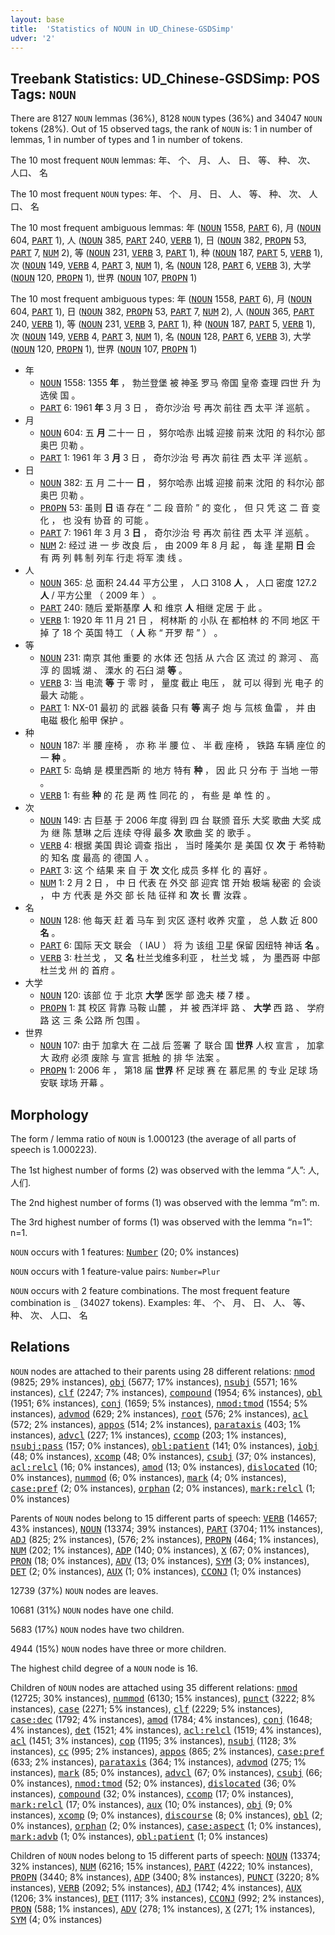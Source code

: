 ```yaml
---
layout: base
title:  'Statistics of NOUN in UD_Chinese-GSDSimp'
udver: '2'
---
```


## Treebank Statistics: UD_Chinese-GSDSimp: POS Tags: `NOUN`

There are 8127 `NOUN` lemmas (36%), 8128 `NOUN` types (36%) and 34047 `NOUN` tokens (28%).
Out of 15 observed tags, the rank of `NOUN` is: 1 in number of lemmas, 1 in number of types and 1 in number of tokens.

The 10 most frequent `NOUN` lemmas: 年、 个、 月、 人、 日、 等、 种、 次、 人口、 名

The 10 most frequent `NOUN` types:  年、 个、 月、 日、 人、 等、 种、 次、 人口、 名

The 10 most frequent ambiguous lemmas: 年 (<tt><a href="zh_gsdsimp-pos-NOUN.html">NOUN</a></tt> 1558, <tt><a href="zh_gsdsimp-pos-PART.html">PART</a></tt> 6), 月 (<tt><a href="zh_gsdsimp-pos-NOUN.html">NOUN</a></tt> 604, <tt><a href="zh_gsdsimp-pos-PART.html">PART</a></tt> 1), 人 (<tt><a href="zh_gsdsimp-pos-NOUN.html">NOUN</a></tt> 385, <tt><a href="zh_gsdsimp-pos-PART.html">PART</a></tt> 240, <tt><a href="zh_gsdsimp-pos-VERB.html">VERB</a></tt> 1), 日 (<tt><a href="zh_gsdsimp-pos-NOUN.html">NOUN</a></tt> 382, <tt><a href="zh_gsdsimp-pos-PROPN.html">PROPN</a></tt> 53, <tt><a href="zh_gsdsimp-pos-PART.html">PART</a></tt> 7, <tt><a href="zh_gsdsimp-pos-NUM.html">NUM</a></tt> 2), 等 (<tt><a href="zh_gsdsimp-pos-NOUN.html">NOUN</a></tt> 231, <tt><a href="zh_gsdsimp-pos-VERB.html">VERB</a></tt> 3, <tt><a href="zh_gsdsimp-pos-PART.html">PART</a></tt> 1), 种 (<tt><a href="zh_gsdsimp-pos-NOUN.html">NOUN</a></tt> 187, <tt><a href="zh_gsdsimp-pos-PART.html">PART</a></tt> 5, <tt><a href="zh_gsdsimp-pos-VERB.html">VERB</a></tt> 1), 次 (<tt><a href="zh_gsdsimp-pos-NOUN.html">NOUN</a></tt> 149, <tt><a href="zh_gsdsimp-pos-VERB.html">VERB</a></tt> 4, <tt><a href="zh_gsdsimp-pos-PART.html">PART</a></tt> 3, <tt><a href="zh_gsdsimp-pos-NUM.html">NUM</a></tt> 1), 名 (<tt><a href="zh_gsdsimp-pos-NOUN.html">NOUN</a></tt> 128, <tt><a href="zh_gsdsimp-pos-PART.html">PART</a></tt> 6, <tt><a href="zh_gsdsimp-pos-VERB.html">VERB</a></tt> 3), 大学 (<tt><a href="zh_gsdsimp-pos-NOUN.html">NOUN</a></tt> 120, <tt><a href="zh_gsdsimp-pos-PROPN.html">PROPN</a></tt> 1), 世界 (<tt><a href="zh_gsdsimp-pos-NOUN.html">NOUN</a></tt> 107, <tt><a href="zh_gsdsimp-pos-PROPN.html">PROPN</a></tt> 1)

The 10 most frequent ambiguous types:  年 (<tt><a href="zh_gsdsimp-pos-NOUN.html">NOUN</a></tt> 1558, <tt><a href="zh_gsdsimp-pos-PART.html">PART</a></tt> 6), 月 (<tt><a href="zh_gsdsimp-pos-NOUN.html">NOUN</a></tt> 604, <tt><a href="zh_gsdsimp-pos-PART.html">PART</a></tt> 1), 日 (<tt><a href="zh_gsdsimp-pos-NOUN.html">NOUN</a></tt> 382, <tt><a href="zh_gsdsimp-pos-PROPN.html">PROPN</a></tt> 53, <tt><a href="zh_gsdsimp-pos-PART.html">PART</a></tt> 7, <tt><a href="zh_gsdsimp-pos-NUM.html">NUM</a></tt> 2), 人 (<tt><a href="zh_gsdsimp-pos-NOUN.html">NOUN</a></tt> 365, <tt><a href="zh_gsdsimp-pos-PART.html">PART</a></tt> 240, <tt><a href="zh_gsdsimp-pos-VERB.html">VERB</a></tt> 1), 等 (<tt><a href="zh_gsdsimp-pos-NOUN.html">NOUN</a></tt> 231, <tt><a href="zh_gsdsimp-pos-VERB.html">VERB</a></tt> 3, <tt><a href="zh_gsdsimp-pos-PART.html">PART</a></tt> 1), 种 (<tt><a href="zh_gsdsimp-pos-NOUN.html">NOUN</a></tt> 187, <tt><a href="zh_gsdsimp-pos-PART.html">PART</a></tt> 5, <tt><a href="zh_gsdsimp-pos-VERB.html">VERB</a></tt> 1), 次 (<tt><a href="zh_gsdsimp-pos-NOUN.html">NOUN</a></tt> 149, <tt><a href="zh_gsdsimp-pos-VERB.html">VERB</a></tt> 4, <tt><a href="zh_gsdsimp-pos-PART.html">PART</a></tt> 3, <tt><a href="zh_gsdsimp-pos-NUM.html">NUM</a></tt> 1), 名 (<tt><a href="zh_gsdsimp-pos-NOUN.html">NOUN</a></tt> 128, <tt><a href="zh_gsdsimp-pos-PART.html">PART</a></tt> 6, <tt><a href="zh_gsdsimp-pos-VERB.html">VERB</a></tt> 3), 大学 (<tt><a href="zh_gsdsimp-pos-NOUN.html">NOUN</a></tt> 120, <tt><a href="zh_gsdsimp-pos-PROPN.html">PROPN</a></tt> 1), 世界 (<tt><a href="zh_gsdsimp-pos-NOUN.html">NOUN</a></tt> 107, <tt><a href="zh_gsdsimp-pos-PROPN.html">PROPN</a></tt> 1)


* 年
  * <tt><a href="zh_gsdsimp-pos-NOUN.html">NOUN</a></tt> 1558: 1355 <b>年</b> ， 勃兰登堡 被 神圣 罗马 帝国 皇帝 查理 四世 升 为 选侯 国 。
  * <tt><a href="zh_gsdsimp-pos-PART.html">PART</a></tt> 6: 1961 <b>年</b> 3 月 3 日 ， 奇尔沙治 号 再次 前往 西 太平 洋 巡航 。
* 月
  * <tt><a href="zh_gsdsimp-pos-NOUN.html">NOUN</a></tt> 604: 五 <b>月</b> 二十一 日 ， 努尔哈赤 出城 迎接 前来 沈阳 的 科尔沁 部 奥巴 贝勒 。
  * <tt><a href="zh_gsdsimp-pos-PART.html">PART</a></tt> 1: 1961 年 3 <b>月</b> 3 日 ， 奇尔沙治 号 再次 前往 西 太平 洋 巡航 。
* 日
  * <tt><a href="zh_gsdsimp-pos-NOUN.html">NOUN</a></tt> 382: 五 月 二十一 <b>日</b> ， 努尔哈赤 出城 迎接 前来 沈阳 的 科尔沁 部 奥巴 贝勒 。
  * <tt><a href="zh_gsdsimp-pos-PROPN.html">PROPN</a></tt> 53: 虽则 <b>日</b> 语 存在 “ 二 段 音阶 ” 的 变化 ， 但 只 凭 这 二 音 变化 ， 也 没有 协音 的 可能 。
  * <tt><a href="zh_gsdsimp-pos-PART.html">PART</a></tt> 7: 1961 年 3 月 3 <b>日</b> ， 奇尔沙治 号 再次 前往 西 太平 洋 巡航 。
  * <tt><a href="zh_gsdsimp-pos-NUM.html">NUM</a></tt> 2: 经过 进 一 步 改良 后 ， 由 2009 年 8 月 起 ， 每 逢 星期 <b>日</b> 会 有 两 列 韩 制 列车 行走 将军 澳 线 。
* 人
  * <tt><a href="zh_gsdsimp-pos-NOUN.html">NOUN</a></tt> 365: 总 面积 24.44 平方公里 ， 人口 3108 <b>人</b> ， 人口 密度 127.2 <b>人</b> / 平方公里 （ 2009 年 ） 。
  * <tt><a href="zh_gsdsimp-pos-PART.html">PART</a></tt> 240: 随后 爱斯基摩 <b>人</b> 和 维京 <b>人</b> 相继 定居 于 此 。
  * <tt><a href="zh_gsdsimp-pos-VERB.html">VERB</a></tt> 1: 1920 年 11 月 21 日 ， 柯林斯 的 小队 在 都柏林 的 不同 地区 干掉 了 18 个 英国 特工 （ <b>人</b> 称 “ 开罗 帮 ” ） 。
* 等
  * <tt><a href="zh_gsdsimp-pos-NOUN.html">NOUN</a></tt> 231: 南京 其他 重要 的 水体 还 包括 从 六合 区 流过 的 滁河 、 高淳 的 固城 湖 、 溧水 的 石臼 湖 <b>等</b> 。
  * <tt><a href="zh_gsdsimp-pos-VERB.html">VERB</a></tt> 3: 当 电流 <b>等</b> 于 零 时 ， 量度 截止 电压 ， 就 可以 得到 光 电子 的 最大 动能 。
  * <tt><a href="zh_gsdsimp-pos-PART.html">PART</a></tt> 1: NX-01 最初 的 武器 装备 只有 <b>等</b> 离子 炮 与 氚核 鱼雷 ， 并 由 电磁 极化 船甲 保护 。
* 种
  * <tt><a href="zh_gsdsimp-pos-NOUN.html">NOUN</a></tt> 187: 半 腰 座椅 ， 亦 称 半 腰 位 、 半 截 座椅 ， 铁路 车辆 座位 的 一 <b>种</b> 。
  * <tt><a href="zh_gsdsimp-pos-PART.html">PART</a></tt> 5: 岛蚺 是 模里西斯 的 地方 特有 <b>种</b> ， 因 此 只 分布 于 当地 一带 。
  * <tt><a href="zh_gsdsimp-pos-VERB.html">VERB</a></tt> 1: 有些 <b>种</b> 的 花 是 两 性 同花 的 ， 有些 是 单 性 的 。
* 次
  * <tt><a href="zh_gsdsimp-pos-NOUN.html">NOUN</a></tt> 149: 古 巨基 于 2006 年度 得到 四 台 联颁 音乐 大奖 歌曲 大奖 成 为 继 陈 慧琳 之后 连续 夺得 最多 <b>次</b> 歌曲 奖 的 歌手 。
  * <tt><a href="zh_gsdsimp-pos-VERB.html">VERB</a></tt> 4: 根据 美国 舆论 调查 指出 ， 当时 隆美尔 是 美国 仅 <b>次</b> 于 希特勒 的 知名 度 最高 的 德国 人 。
  * <tt><a href="zh_gsdsimp-pos-PART.html">PART</a></tt> 3: 这 个 结果 来 自 于 <b>次</b> 文化 成员 多样 化 的 喜好 。
  * <tt><a href="zh_gsdsimp-pos-NUM.html">NUM</a></tt> 1: 2 月 2 日 ， 中 日 代表 在 外交 部 迎宾 馆 开始 极端 秘密 的 会谈 ， 中 方 代表 是 外交 部 长 陆 征祥 和 <b>次</b> 长 曹 汝霖 。
* 名
  * <tt><a href="zh_gsdsimp-pos-NOUN.html">NOUN</a></tt> 128: 他 每天 赶 着 马车 到 灾区 逐村 收养 灾童 ， 总 人数 近 800 <b>名</b> 。
  * <tt><a href="zh_gsdsimp-pos-PART.html">PART</a></tt> 6: 国际 天文 联会 （ IAU ） 将 为 该组 卫星 保留 因纽特 神话 <b>名</b> 。
  * <tt><a href="zh_gsdsimp-pos-VERB.html">VERB</a></tt> 3: 杜兰戈 ， 又 <b>名</b> 杜兰戈维多利亚 ， 杜兰戈 城 ， 为 墨西哥 中部 杜兰戈 州 的 首府 。
* 大学
  * <tt><a href="zh_gsdsimp-pos-NOUN.html">NOUN</a></tt> 120: 该部 位 于 北京 <b>大学</b> 医学 部 逸夫 楼 7 楼 。
  * <tt><a href="zh_gsdsimp-pos-PROPN.html">PROPN</a></tt> 1: 其 校区 背靠 马鞍 山麓 ， 并 被 西洋坪 路 、 <b>大学</b> 西 路 、 学府 路 这 三 条 公路 所 包围 。
* 世界
  * <tt><a href="zh_gsdsimp-pos-NOUN.html">NOUN</a></tt> 107: 由于 加拿大 在 二战 后 签署 了 联合 国 <b>世界</b> 人权 宣言 ， 加拿大 政府 必须 废除 与 宣言 抵触 的 排 华 法案 。
  * <tt><a href="zh_gsdsimp-pos-PROPN.html">PROPN</a></tt> 1: 2006 年 ， 第18 届 <b>世界</b> 杯 足球 赛 在 慕尼黑 的 专业 足球 场 安联 球场 开幕 。

## Morphology

The form / lemma ratio of `NOUN` is 1.000123 (the average of all parts of speech is 1.000223).

The 1st highest number of forms (2) was observed with the lemma “人”: 人, 人们.

The 2nd highest number of forms (1) was observed with the lemma “m”: m.

The 3rd highest number of forms (1) was observed with the lemma “n=1”: n=1.

`NOUN` occurs with 1 features: <tt><a href="zh_gsdsimp-feat-Number.html">Number</a></tt> (20; 0% instances)

`NOUN` occurs with 1 feature-value pairs: `Number=Plur`

`NOUN` occurs with 2 feature combinations.
The most frequent feature combination is `_` (34027 tokens).
Examples: 年、 个、 月、 日、 人、 等、 种、 次、 人口、 名


## Relations

`NOUN` nodes are attached to their parents using 28 different relations: <tt><a href="zh_gsdsimp-dep-nmod.html">nmod</a></tt> (9825; 29% instances), <tt><a href="zh_gsdsimp-dep-obj.html">obj</a></tt> (5677; 17% instances), <tt><a href="zh_gsdsimp-dep-nsubj.html">nsubj</a></tt> (5571; 16% instances), <tt><a href="zh_gsdsimp-dep-clf.html">clf</a></tt> (2247; 7% instances), <tt><a href="zh_gsdsimp-dep-compound.html">compound</a></tt> (1954; 6% instances), <tt><a href="zh_gsdsimp-dep-obl.html">obl</a></tt> (1951; 6% instances), <tt><a href="zh_gsdsimp-dep-conj.html">conj</a></tt> (1659; 5% instances), <tt><a href="zh_gsdsimp-dep-nmod-tmod.html">nmod:tmod</a></tt> (1554; 5% instances), <tt><a href="zh_gsdsimp-dep-advmod.html">advmod</a></tt> (629; 2% instances), <tt><a href="zh_gsdsimp-dep-root.html">root</a></tt> (576; 2% instances), <tt><a href="zh_gsdsimp-dep-acl.html">acl</a></tt> (572; 2% instances), <tt><a href="zh_gsdsimp-dep-appos.html">appos</a></tt> (514; 2% instances), <tt><a href="zh_gsdsimp-dep-parataxis.html">parataxis</a></tt> (403; 1% instances), <tt><a href="zh_gsdsimp-dep-advcl.html">advcl</a></tt> (227; 1% instances), <tt><a href="zh_gsdsimp-dep-ccomp.html">ccomp</a></tt> (203; 1% instances), <tt><a href="zh_gsdsimp-dep-nsubj-pass.html">nsubj:pass</a></tt> (157; 0% instances), <tt><a href="zh_gsdsimp-dep-obl-patient.html">obl:patient</a></tt> (141; 0% instances), <tt><a href="zh_gsdsimp-dep-iobj.html">iobj</a></tt> (48; 0% instances), <tt><a href="zh_gsdsimp-dep-xcomp.html">xcomp</a></tt> (48; 0% instances), <tt><a href="zh_gsdsimp-dep-csubj.html">csubj</a></tt> (37; 0% instances), <tt><a href="zh_gsdsimp-dep-acl-relcl.html">acl:relcl</a></tt> (16; 0% instances), <tt><a href="zh_gsdsimp-dep-amod.html">amod</a></tt> (13; 0% instances), <tt><a href="zh_gsdsimp-dep-dislocated.html">dislocated</a></tt> (10; 0% instances), <tt><a href="zh_gsdsimp-dep-nummod.html">nummod</a></tt> (6; 0% instances), <tt><a href="zh_gsdsimp-dep-mark.html">mark</a></tt> (4; 0% instances), <tt><a href="zh_gsdsimp-dep-case-pref.html">case:pref</a></tt> (2; 0% instances), <tt><a href="zh_gsdsimp-dep-orphan.html">orphan</a></tt> (2; 0% instances), <tt><a href="zh_gsdsimp-dep-mark-relcl.html">mark:relcl</a></tt> (1; 0% instances)

Parents of `NOUN` nodes belong to 15 different parts of speech: <tt><a href="zh_gsdsimp-pos-VERB.html">VERB</a></tt> (14657; 43% instances), <tt><a href="zh_gsdsimp-pos-NOUN.html">NOUN</a></tt> (13374; 39% instances), <tt><a href="zh_gsdsimp-pos-PART.html">PART</a></tt> (3704; 11% instances), <tt><a href="zh_gsdsimp-pos-ADJ.html">ADJ</a></tt> (825; 2% instances),  (576; 2% instances), <tt><a href="zh_gsdsimp-pos-PROPN.html">PROPN</a></tt> (464; 1% instances), <tt><a href="zh_gsdsimp-pos-NUM.html">NUM</a></tt> (202; 1% instances), <tt><a href="zh_gsdsimp-pos-ADP.html">ADP</a></tt> (140; 0% instances), <tt><a href="zh_gsdsimp-pos-X.html">X</a></tt> (67; 0% instances), <tt><a href="zh_gsdsimp-pos-PRON.html">PRON</a></tt> (18; 0% instances), <tt><a href="zh_gsdsimp-pos-ADV.html">ADV</a></tt> (13; 0% instances), <tt><a href="zh_gsdsimp-pos-SYM.html">SYM</a></tt> (3; 0% instances), <tt><a href="zh_gsdsimp-pos-DET.html">DET</a></tt> (2; 0% instances), <tt><a href="zh_gsdsimp-pos-AUX.html">AUX</a></tt> (1; 0% instances), <tt><a href="zh_gsdsimp-pos-CCONJ.html">CCONJ</a></tt> (1; 0% instances)

12739 (37%) `NOUN` nodes are leaves.

10681 (31%) `NOUN` nodes have one child.

5683 (17%) `NOUN` nodes have two children.

4944 (15%) `NOUN` nodes have three or more children.

The highest child degree of a `NOUN` node is 16.

Children of `NOUN` nodes are attached using 35 different relations: <tt><a href="zh_gsdsimp-dep-nmod.html">nmod</a></tt> (12725; 30% instances), <tt><a href="zh_gsdsimp-dep-nummod.html">nummod</a></tt> (6130; 15% instances), <tt><a href="zh_gsdsimp-dep-punct.html">punct</a></tt> (3222; 8% instances), <tt><a href="zh_gsdsimp-dep-case.html">case</a></tt> (2271; 5% instances), <tt><a href="zh_gsdsimp-dep-clf.html">clf</a></tt> (2229; 5% instances), <tt><a href="zh_gsdsimp-dep-case-dec.html">case:dec</a></tt> (1792; 4% instances), <tt><a href="zh_gsdsimp-dep-amod.html">amod</a></tt> (1784; 4% instances), <tt><a href="zh_gsdsimp-dep-conj.html">conj</a></tt> (1648; 4% instances), <tt><a href="zh_gsdsimp-dep-det.html">det</a></tt> (1521; 4% instances), <tt><a href="zh_gsdsimp-dep-acl-relcl.html">acl:relcl</a></tt> (1519; 4% instances), <tt><a href="zh_gsdsimp-dep-acl.html">acl</a></tt> (1451; 3% instances), <tt><a href="zh_gsdsimp-dep-cop.html">cop</a></tt> (1195; 3% instances), <tt><a href="zh_gsdsimp-dep-nsubj.html">nsubj</a></tt> (1128; 3% instances), <tt><a href="zh_gsdsimp-dep-cc.html">cc</a></tt> (995; 2% instances), <tt><a href="zh_gsdsimp-dep-appos.html">appos</a></tt> (865; 2% instances), <tt><a href="zh_gsdsimp-dep-case-pref.html">case:pref</a></tt> (633; 2% instances), <tt><a href="zh_gsdsimp-dep-parataxis.html">parataxis</a></tt> (364; 1% instances), <tt><a href="zh_gsdsimp-dep-advmod.html">advmod</a></tt> (275; 1% instances), <tt><a href="zh_gsdsimp-dep-mark.html">mark</a></tt> (85; 0% instances), <tt><a href="zh_gsdsimp-dep-advcl.html">advcl</a></tt> (67; 0% instances), <tt><a href="zh_gsdsimp-dep-csubj.html">csubj</a></tt> (66; 0% instances), <tt><a href="zh_gsdsimp-dep-nmod-tmod.html">nmod:tmod</a></tt> (52; 0% instances), <tt><a href="zh_gsdsimp-dep-dislocated.html">dislocated</a></tt> (36; 0% instances), <tt><a href="zh_gsdsimp-dep-compound.html">compound</a></tt> (32; 0% instances), <tt><a href="zh_gsdsimp-dep-ccomp.html">ccomp</a></tt> (17; 0% instances), <tt><a href="zh_gsdsimp-dep-mark-relcl.html">mark:relcl</a></tt> (17; 0% instances), <tt><a href="zh_gsdsimp-dep-aux.html">aux</a></tt> (10; 0% instances), <tt><a href="zh_gsdsimp-dep-obj.html">obj</a></tt> (9; 0% instances), <tt><a href="zh_gsdsimp-dep-xcomp.html">xcomp</a></tt> (9; 0% instances), <tt><a href="zh_gsdsimp-dep-discourse.html">discourse</a></tt> (8; 0% instances), <tt><a href="zh_gsdsimp-dep-obl.html">obl</a></tt> (2; 0% instances), <tt><a href="zh_gsdsimp-dep-orphan.html">orphan</a></tt> (2; 0% instances), <tt><a href="zh_gsdsimp-dep-case-aspect.html">case:aspect</a></tt> (1; 0% instances), <tt><a href="zh_gsdsimp-dep-mark-advb.html">mark:advb</a></tt> (1; 0% instances), <tt><a href="zh_gsdsimp-dep-obl-patient.html">obl:patient</a></tt> (1; 0% instances)

Children of `NOUN` nodes belong to 15 different parts of speech: <tt><a href="zh_gsdsimp-pos-NOUN.html">NOUN</a></tt> (13374; 32% instances), <tt><a href="zh_gsdsimp-pos-NUM.html">NUM</a></tt> (6216; 15% instances), <tt><a href="zh_gsdsimp-pos-PART.html">PART</a></tt> (4222; 10% instances), <tt><a href="zh_gsdsimp-pos-PROPN.html">PROPN</a></tt> (3440; 8% instances), <tt><a href="zh_gsdsimp-pos-ADP.html">ADP</a></tt> (3400; 8% instances), <tt><a href="zh_gsdsimp-pos-PUNCT.html">PUNCT</a></tt> (3220; 8% instances), <tt><a href="zh_gsdsimp-pos-VERB.html">VERB</a></tt> (2092; 5% instances), <tt><a href="zh_gsdsimp-pos-ADJ.html">ADJ</a></tt> (1742; 4% instances), <tt><a href="zh_gsdsimp-pos-AUX.html">AUX</a></tt> (1206; 3% instances), <tt><a href="zh_gsdsimp-pos-DET.html">DET</a></tt> (1117; 3% instances), <tt><a href="zh_gsdsimp-pos-CCONJ.html">CCONJ</a></tt> (992; 2% instances), <tt><a href="zh_gsdsimp-pos-PRON.html">PRON</a></tt> (588; 1% instances), <tt><a href="zh_gsdsimp-pos-ADV.html">ADV</a></tt> (278; 1% instances), <tt><a href="zh_gsdsimp-pos-X.html">X</a></tt> (271; 1% instances), <tt><a href="zh_gsdsimp-pos-SYM.html">SYM</a></tt> (4; 0% instances)

